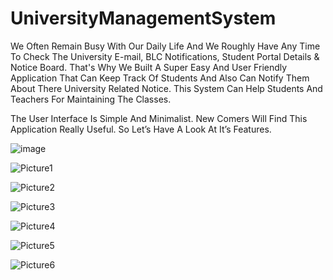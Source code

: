 # UniversityManagementSystem

We Often Remain Busy With Our Daily Life And We Roughly Have Any Time To Check The University E-mail, BLC Notifications, Student Portal Details & Notice Board. That's Why We Built A Super Easy And User Friendly Application That Can Keep Track Of Students And Also Can Notify Them About There University Related Notice. This System Can Help Students And Teachers For Maintaining The Classes.

The User Interface Is Simple And Minimalist. New Comers Will Find This Application Really Useful. So Let’s Have A Look At It’s Features.


![image](https://github.com/hemal6325/UniversityManagementSystem/assets/90565911/68600bfb-ba0f-44cf-90c8-98b9e159b6c4)

![Picture1](https://github.com/hemal6325/UniversityManagementSystem/assets/90565911/f7da8bc5-0bd2-4da6-9d92-e29f55a79fa3)

![Picture2](https://github.com/hemal6325/UniversityManagementSystem/assets/90565911/3894c774-0429-4494-8294-668c97e19cc0)

![Picture3](https://github.com/hemal6325/UniversityManagementSystem/assets/90565911/eb45c193-8560-4a79-9a1f-69f43fb1c9d8)

![Picture4](https://github.com/hemal6325/UniversityManagementSystem/assets/90565911/526c7375-19ad-4592-ac93-47b23701ef94)

![Picture5](https://github.com/hemal6325/UniversityManagementSystem/assets/90565911/edeb867a-bfcb-454e-a695-0aa124baa341)

![Picture6](https://github.com/hemal6325/UniversityManagementSystem/assets/90565911/dd25fced-22bd-434a-a6f9-6024a8d62e64)
